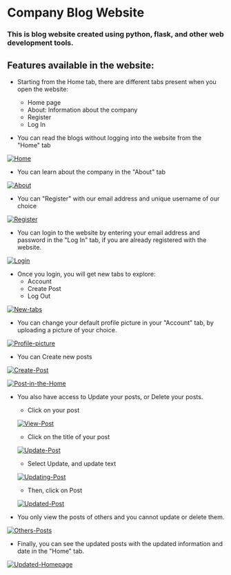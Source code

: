 # Company Blog Website

### This is blog website created using python, flask, and other web development tools.

## Features available in the website:

* Starting from the Home tab, there are different tabs present when you open the website:
    * Home page
    * About: Information about the company
    * Register
    * Log In

* You can read the blogs without logging into the website from the "Home" tab

<a href="https://ibb.co/Qjc1fFd"><img src="https://i.ibb.co/Z1JkV6m/Home.png" alt="Home" border="0"></a>

* You can learn about the company in the "About" tab

<a href="https://ibb.co/vLnvSF2"><img src="https://i.ibb.co/ZcD10jy/About.png" alt="About" border="0"></a>

* You can "Register" with our email address and unique username of our choice

<a href="https://ibb.co/3kLhdXv"><img src="https://i.ibb.co/g6Bg91d/Register.png" alt="Register" border="0"></a>

* You can login to the website by entering your email address and password in the "Log In" tab, if you are already registered with the website.

<a href="https://ibb.co/Qv0VsF8"><img src="https://i.ibb.co/GQmDgvs/Login.png" alt="Login" border="0"></a>

* Once you login, you will get new tabs to explore:
    * Account
    * Create Post
    * Log Out

<a href="https://ibb.co/4fHW1nM"><img src="https://i.ibb.co/mB3JNVt/New-tabs.png" alt="New-tabs" border="0"></a>

* You can change your default profile picture in your "Account" tab, by uploading a picture of your choice.

<a href="https://ibb.co/bzZ9TN4"><img src="https://i.ibb.co/NZPB5W0/Profile-picture.png" alt="Profile-picture" border="0"></a>

* You can Create new posts

<a href="https://ibb.co/7KJrZXM"><img src="https://i.ibb.co/89DPf0v/Create-Post.png" alt="Create-Post" border="0"></a>

<a href="https://ibb.co/8XsZ5PR"><img src="https://i.ibb.co/x3LTjzc/Post-in-the-Home.png" alt="Post-in-the-Home" border="0"></a>

* You also have access to Update your posts, or Delete your posts.
    * Click on your post

    <a href="https://ibb.co/9Tvs4bS"><img src="https://i.ibb.co/fpS4NkL/View-Post.png" alt="View-Post" border="0"></a>

    * Click on the title of your post

    <a href="https://ibb.co/SQZQqJX"><img src="https://i.ibb.co/s5X5Ltv/Update-Post.png" alt="Update-Post" border="0"></a>

    * Select Update, and update text

    <a href="https://ibb.co/Lg54TMB"><img src="https://i.ibb.co/T0LzQZJ/Updating-Post.png" alt="Updating-Post" border="0"></a>

    * Then, click on Post

    <a href="https://ibb.co/PgmZqWm"><img src="https://i.ibb.co/TtvB90v/Updated-Post.png" alt="Updated-Post" border="0"></a>

* You only view the posts of others and you cannot update or delete them.

<a href="https://ibb.co/Nj7QPWs"><img src="https://i.ibb.co/FwnNM8K/Others-Posts.png" alt="Others-Posts" border="0"></a>

* Finally, you can see the updated posts with the updated information and date in the "Home" tab.

<a href="https://ibb.co/nDZbkjt"><img src="https://i.ibb.co/fCB20HL/Updated-Homepage.png" alt="Updated-Homepage" border="0"></a>
